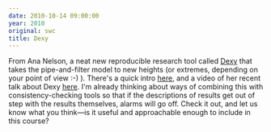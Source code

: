 ```yaml
---
date: 2010-10-14 09:00:00
year: 2010
original: swc
title: Dexy
---
```

<p>From Ana Nelson, a neat new reproducible research tool called <a href="http://blog.dexy.it/">Dexy</a> that takes the pipe-and-filter model to new heights (or extremes, depending on your point of view :-) ).  There's a quick intro <a href="http://blog.dexy.it/13">here</a>, and a video of her recent talk about Dexy <a href="http://blog.dexy.it/247">here</a>. I'm already thinking about ways of combining this with consistency-checking tools so that if the descriptions of results get out of step with the results themselves, alarms will go off.  Check it out, and let us know what you think&mdash;is it useful and approachable enough to include in this course?</p>
